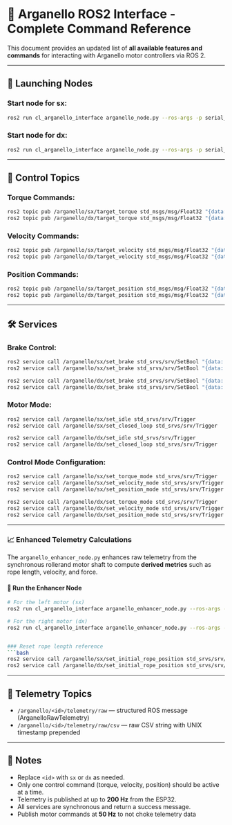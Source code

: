 # 🚀 Arganello ROS2 Interface - Complete Command Reference

This document provides an updated list of **all available features and commands** for interacting with Arganello motor controllers via ROS 2.

---

## 📃 Launching Nodes

### Start node for **sx**:

```bash
ros2 run cl_arganello_interface arganello_node.py --ros-args -p serial_port:=/dev/serial/by-id/usb-1a86_USB_Single_Serial_5970047399-if00 -p arganello_id:=sx -p pool_rate:=200.0
```

### Start node for **dx**:

```bash
ros2 run cl_arganello_interface arganello_node.py --ros-args -p serial_port:=/dev/serial/by-id/usb-1a86_USB_Single_Serial_5970046081-if00 -p arganello_id:=dx -p pool_rate:=200.0
```

---

## 🚡 Control Topics

### Torque Commands:

```bash
ros2 topic pub /arganello/sx/target_torque std_msgs/msg/Float32 "{data: 0.5}" --rate 50
ros2 topic pub /arganello/dx/target_torque std_msgs/msg/Float32 "{data: 0.5}" --rate 50
```

### Velocity Commands:

```bash
ros2 topic pub /arganello/sx/target_velocity std_msgs/msg/Float32 "{data: 1.0}" --rate 50
ros2 topic pub /arganello/dx/target_velocity std_msgs/msg/Float32 "{data: 1.0}" --rate 50
```

### Position Commands:

```bash
ros2 topic pub /arganello/sx/target_position std_msgs/msg/Float32 "{data: 0.2}" --rate 50
ros2 topic pub /arganello/dx/target_position std_msgs/msg/Float32 "{data: 0.2}" --rate 50
```

---

## 🛠️ Services

### Brake Control:

```bash
ros2 service call /arganello/sx/set_brake std_srvs/srv/SetBool "{data: true}"  # Engage
ros2 service call /arganello/sx/set_brake std_srvs/srv/SetBool "{data: false}" # Release

ros2 service call /arganello/dx/set_brake std_srvs/srv/SetBool "{data: true}"  # Engage
ros2 service call /arganello/dx/set_brake std_srvs/srv/SetBool "{data: false}" # Release
```

### Motor Mode:

```bash
ros2 service call /arganello/sx/set_idle std_srvs/srv/Trigger
ros2 service call /arganello/sx/set_closed_loop std_srvs/srv/Trigger

ros2 service call /arganello/dx/set_idle std_srvs/srv/Trigger
ros2 service call /arganello/dx/set_closed_loop std_srvs/srv/Trigger
```

### Control Mode Configuration:

```bash
ros2 service call /arganello/sx/set_torque_mode std_srvs/srv/Trigger
ros2 service call /arganello/sx/set_velocity_mode std_srvs/srv/Trigger
ros2 service call /arganello/sx/set_position_mode std_srvs/srv/Trigger

ros2 service call /arganello/dx/set_torque_mode std_srvs/srv/Trigger
ros2 service call /arganello/dx/set_velocity_mode std_srvs/srv/Trigger
ros2 service call /arganello/dx/set_position_mode std_srvs/srv/Trigger
```

---

### 📈 Enhanced Telemetry Calculations

The `arganello_enhancer_node.py` enhances raw telemetry from the synchronous rollerand motor shaft to compute **derived metrics** such as rope length, velocity, and force.

#### 🚀 Run the Enhancer Node

```bash
# For the left motor (sx)
ros2 run cl_arganello_interface arganello_enhancer_node.py --ros-args -p arganello_id:=sx

# For the right motor (dx)
ros2 run cl_arganello_interface arganello_enhancer_node.py --ros-args -p arganello_id:=dx


### Reset rope length reference
```bash
ros2 service call /arganello/sx/set_initial_rope_position std_srvs/srv/Trigger
ros2 service call /arganello/dx/set_initial_rope_position std_srvs/srv/Trigger
```

---

## 📶 Telemetry Topics

- `/arganello/<id>/telemetry/raw` — structured ROS message (ArganelloRawTelemetry)
- `/arganello/<id>/telemetry/raw/csv` — raw CSV string with UNIX timestamp prepended

---

## 🔹 Notes

- Replace `<id>` with `sx` or `dx` as needed.
- Only one control command (torque, velocity, position) should be active at a time.
- Telemetry is published at up to **200 Hz** from the ESP32.
- All services are synchronous and return a success message.
- Publish motor commands at **50 Hz** to not choke telemetry data


